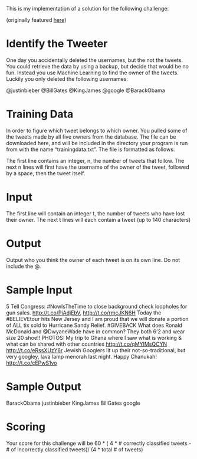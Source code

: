 This is my implementation of a solution for the following challenge:

(originally featured
[here](https://www.hackerrank.com/contests/jointheflock/challenges/identify-the-tweeter))

# Identify the Tweeter

One day you accidentally deleted the usernames, but the not the tweets. You could retrieve the data by using a backup, but decide that would be no fun. Instead you use Machine Learning to find the owner of the tweets. Luckily you only deleted the following usernames:

@justinbieber
@BillGates
@KingJames
@google
@BarackObama

# Training Data

In order to figure which tweet belongs to which owner. You pulled some of the tweets made by all five owners from the database. The file can be downloaded here, and will be included in the directory your program is run from with the name “trainingdata.txt”. The file is formatted as follows:

The first line contains an integer, n, the number of tweets that follow. The next n lines will first have the username of the owner of the tweet, followed by a space, then the tweet itself.

# Input

The first line will contain an integer t, the number of tweets who have lost their owner. The next t lines will each contain a tweet (up to 140 characters)

# Output

Output who you think the owner of each tweet is on its own line. Do not include the @.

# Sample Input

5
Tell Congress: #NowIsTheTime to close background check loopholes for gun sales. http://t.co/PiAdjEbV, http://t.co/rmcJKN6H
Today the #BELIEVEtour hits New Jersey and I am proud that we will donate a portion of ALL tix sold to Hurricane Sandy Relief. #GIVEBACK
What does Ronald McDonald and @DwyaneWade have in common? They both 6’2 and wear size 20 shoe!!
PHOTOS: My trip to Ghana where I saw what is working & what can be shared with other countries http://t.co/qMYIMsQCYN http://t.co/eRssXUzY6r
Jewish Googlers lit up their not-so-traditional, but very googley, lava lamp menorah last night. Happy Chanukah! http://t.co/cEPwS1vo

# Sample Output

BarackObama
justinbieber
KingJames
BillGates
google

# Scoring

Your score for this challenge will be 60 * ( 4 * # correctly classified tweets - # of incorrectly classified tweets)/ (4 * total # of tweets) 

